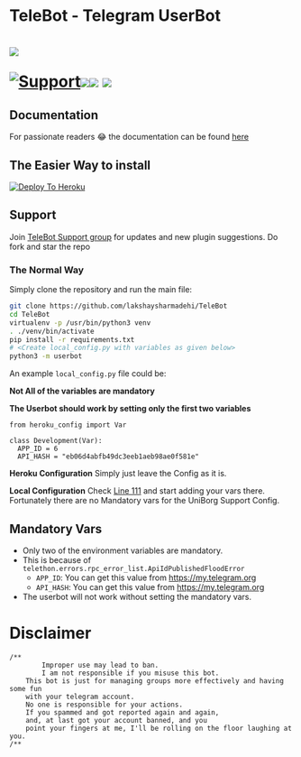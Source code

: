 # TeleBot - Telegram UserBot





# <p align="left"><a href="https://github.com/lakshaysharmadehi/TeleBot"><img src="https://github-readme-stats.vercel.app/api/pin?username=lakshaysharmadehi&show_icons=true&theme=dark&hide_border=true&repo=TeleBot"></a></p><p align="centre"><a href="https://t.me/lakshaybothelp"> <img src="https://img.shields.io/badge/telegram-Support_Group-blue?style=social&logo=telegram" alt="Support" /></a><a href="https://github.com/lakshaysharmadehi/TeleBot/stargazers"><img src="https://img.shields.io/github/stars/lakshaysharmadehi/TeleBot?style=social"></a><a href="https://github.com/lakshaysharmadehi/TeleBot/fork"><img src="https://img.shields.io/github/forks/lakshaysharmadehi/TeleBot?label=Fork&logoColor=blue&style=social"></a>	<a href="https://github.com/lakshaysharmadehi/TeleBot"><img src="https://img.shields.io/github/last-commit/lakshaysharmadehi/TeleBot?style=flat-square"></a></p>
    
    
    
## Documentation
For passionate readers 😂 the documentation can be found [here](https://xditya.gitbook.io/telebot/)

## The Easier Way to install

[![Deploy To Heroku](https://www.herokucdn.com/deploy/button.svg)](https://heroku.com/deploy?template=https://github.com/lakshaysharmadehi/TeleBot)

## Support
Join [TeleBot Support group](https://t.me/lakshaybothelp) for updates and new plugin suggestions.
Do fork and star the repo 

### The Normal Way

Simply clone the repository and run the main file:
```sh
git clone https://github.com/lakshaysharmadehi/TeleBot
cd TeleBot
virtualenv -p /usr/bin/python3 venv
. ./venv/bin/activate
pip install -r requirements.txt
# <Create local_config.py with variables as given below>
python3 -m userbot
```

An example `local_config.py` file could be:

**Not All of the variables are mandatory**

__The Userbot should work by setting only the first two variables__

```python3
from heroku_config import Var

class Development(Var):
  APP_ID = 6
  API_HASH = "eb06d4abfb49dc3eeb1aeb98ae0f581e"
```

**Heroku Configuration**
Simply just leave the Config as it is.

**Local Configuration**
Check [Line 111](https://github.com/Total-Noob-69/X-tra-Telegram/blob/master/userbot/uniborgConfig.py#L111) and start adding your vars there.
Fortunately there are no Mandatory vars for the UniBorg Support Config.

## Mandatory Vars

- Only two of the environment variables are mandatory.
- This is because of `telethon.errors.rpc_error_list.ApiIdPublishedFloodError`
    - `APP_ID`:   You can get this value from https://my.telegram.org
    - `API_HASH`:   You can get this value from https://my.telegram.org
- The userbot will not work without setting the mandatory vars.

# Disclaimer
```
/**
    	Improper use may lead to ban.
    	I am not responsible if you misuse this bot.
	This bot is just for managing groups more effectively and having some fun
	with your telegram account.
	No one is responsible for your actions.
	If you spammed and got reported again and again, 
	and, at last got your account banned, and you
	point your fingers at me, I'll be rolling on the floor laughing at you.
/**
```

